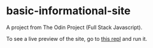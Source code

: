 # basic-informational-site
A project from The Odin Project (Full Stack Javascript).

To see a live preview of the site, go to [this repl](https://replit.com/@frarosset/basic-informational-site) and run it.
